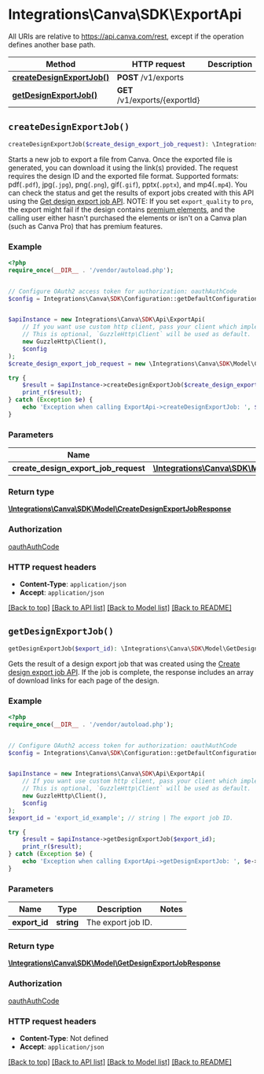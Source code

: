 # Integrations\Canva\SDK\ExportApi

All URIs are relative to https://api.canva.com/rest, except if the operation defines another base path.

| Method | HTTP request | Description |
| ------------- | ------------- | ------------- |
| [**createDesignExportJob()**](ExportApi.md#createDesignExportJob) | **POST** /v1/exports |  |
| [**getDesignExportJob()**](ExportApi.md#getDesignExportJob) | **GET** /v1/exports/{exportId} |  |


## `createDesignExportJob()`

```php
createDesignExportJob($create_design_export_job_request): \Integrations\Canva\SDK\Model\CreateDesignExportJobResponse
```



Starts a new job to export a file from Canva. Once the exported file is generated, you can download it using the link(s) provided.  The request requires the design ID and the exported file format.  Supported formats: pdf(`.pdf`), jpg(`.jpg`), png(`.png`), gif(`.gif`), pptx(`.pptx`), and mp4(`.mp4`).  You can check the status and get the results of export jobs created with this API using the [Get design export job API](https://www.canva.dev/docs/connect/api-reference/exports/get-design-export-job/).  NOTE: If you set `export_quality` to `pro`, the export might fail if the design contains [premium elements](https://www.canva.com/help/premium-elements/), and the calling user either hasn't purchased the elements or isn't on a Canva plan (such as Canva Pro) that has premium features.

### Example

```php
<?php
require_once(__DIR__ . '/vendor/autoload.php');


// Configure OAuth2 access token for authorization: oauthAuthCode
$config = Integrations\Canva\SDK\Configuration::getDefaultConfiguration()->setAccessToken('YOUR_ACCESS_TOKEN');


$apiInstance = new Integrations\Canva\SDK\Api\ExportApi(
    // If you want use custom http client, pass your client which implements `GuzzleHttp\ClientInterface`.
    // This is optional, `GuzzleHttp\Client` will be used as default.
    new GuzzleHttp\Client(),
    $config
);
$create_design_export_job_request = new \Integrations\Canva\SDK\Model\CreateDesignExportJobRequest(); // \Integrations\Canva\SDK\Model\CreateDesignExportJobRequest

try {
    $result = $apiInstance->createDesignExportJob($create_design_export_job_request);
    print_r($result);
} catch (Exception $e) {
    echo 'Exception when calling ExportApi->createDesignExportJob: ', $e->getMessage(), PHP_EOL;
}
```

### Parameters

| Name | Type | Description  | Notes |
| ------------- | ------------- | ------------- | ------------- |
| **create_design_export_job_request** | [**\Integrations\Canva\SDK\Model\CreateDesignExportJobRequest**](../Model/CreateDesignExportJobRequest.md)|  | [optional] |

### Return type

[**\Integrations\Canva\SDK\Model\CreateDesignExportJobResponse**](../Model/CreateDesignExportJobResponse.md)

### Authorization

[oauthAuthCode](../../README.md#oauthAuthCode)

### HTTP request headers

- **Content-Type**: `application/json`
- **Accept**: `application/json`

[[Back to top]](#) [[Back to API list]](../../README.md#endpoints)
[[Back to Model list]](../../README.md#models)
[[Back to README]](../../README.md)

## `getDesignExportJob()`

```php
getDesignExportJob($export_id): \Integrations\Canva\SDK\Model\GetDesignExportJobResponse
```



Gets the result of a design export job that was created using the [Create design export job API](https://www.canva.dev/docs/connect/api-reference/exports/create-design-export-job/).  If the job is complete, the response includes an array of download links for each page of the design.

### Example

```php
<?php
require_once(__DIR__ . '/vendor/autoload.php');


// Configure OAuth2 access token for authorization: oauthAuthCode
$config = Integrations\Canva\SDK\Configuration::getDefaultConfiguration()->setAccessToken('YOUR_ACCESS_TOKEN');


$apiInstance = new Integrations\Canva\SDK\Api\ExportApi(
    // If you want use custom http client, pass your client which implements `GuzzleHttp\ClientInterface`.
    // This is optional, `GuzzleHttp\Client` will be used as default.
    new GuzzleHttp\Client(),
    $config
);
$export_id = 'export_id_example'; // string | The export job ID.

try {
    $result = $apiInstance->getDesignExportJob($export_id);
    print_r($result);
} catch (Exception $e) {
    echo 'Exception when calling ExportApi->getDesignExportJob: ', $e->getMessage(), PHP_EOL;
}
```

### Parameters

| Name | Type | Description  | Notes |
| ------------- | ------------- | ------------- | ------------- |
| **export_id** | **string**| The export job ID. | |

### Return type

[**\Integrations\Canva\SDK\Model\GetDesignExportJobResponse**](../Model/GetDesignExportJobResponse.md)

### Authorization

[oauthAuthCode](../../README.md#oauthAuthCode)

### HTTP request headers

- **Content-Type**: Not defined
- **Accept**: `application/json`

[[Back to top]](#) [[Back to API list]](../../README.md#endpoints)
[[Back to Model list]](../../README.md#models)
[[Back to README]](../../README.md)
